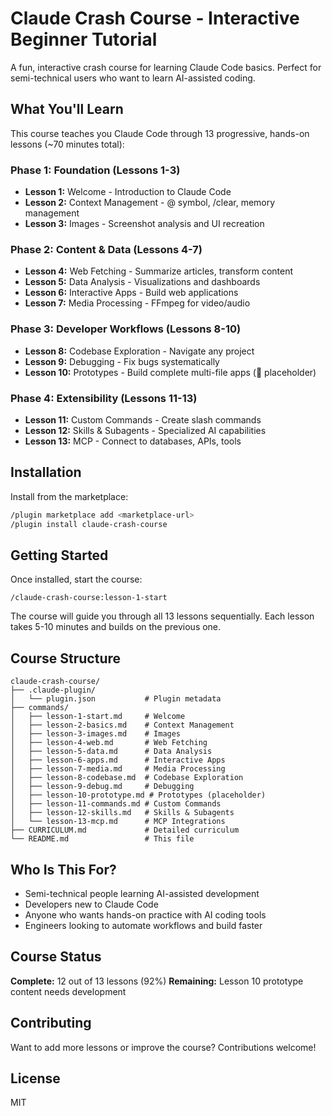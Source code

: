 # Claude Crash Course - Interactive Beginner Tutorial

A fun, interactive crash course for learning Claude Code basics. Perfect for semi-technical users who want to learn AI-assisted coding.

## What You'll Learn

This course teaches you Claude Code through 13 progressive, hands-on lessons (~70 minutes total):

### Phase 1: Foundation (Lessons 1-3)
- **Lesson 1:** Welcome - Introduction to Claude Code
- **Lesson 2:** Context Management - @ symbol, /clear, memory management
- **Lesson 3:** Images - Screenshot analysis and UI recreation

### Phase 2: Content & Data (Lessons 4-7)
- **Lesson 4:** Web Fetching - Summarize articles, transform content
- **Lesson 5:** Data Analysis - Visualizations and dashboards
- **Lesson 6:** Interactive Apps - Build web applications
- **Lesson 7:** Media Processing - FFmpeg for video/audio

### Phase 3: Developer Workflows (Lessons 8-10)
- **Lesson 8:** Codebase Exploration - Navigate any project
- **Lesson 9:** Debugging - Fix bugs systematically
- **Lesson 10:** Prototypes - Build complete multi-file apps (🚧 placeholder)

### Phase 4: Extensibility (Lessons 11-13)
- **Lesson 11:** Custom Commands - Create slash commands
- **Lesson 12:** Skills & Subagents - Specialized AI capabilities
- **Lesson 13:** MCP - Connect to databases, APIs, tools

## Installation

Install from the marketplace:

```bash
/plugin marketplace add <marketplace-url>
/plugin install claude-crash-course
```

## Getting Started

Once installed, start the course:

```
/claude-crash-course:lesson-1-start
```

The course will guide you through all 13 lessons sequentially. Each lesson takes 5-10 minutes and builds on the previous one.

## Course Structure

```
claude-crash-course/
├── .claude-plugin/
│   └── plugin.json           # Plugin metadata
├── commands/
│   ├── lesson-1-start.md     # Welcome
│   ├── lesson-2-basics.md    # Context Management
│   ├── lesson-3-images.md    # Images
│   ├── lesson-4-web.md       # Web Fetching
│   ├── lesson-5-data.md      # Data Analysis
│   ├── lesson-6-apps.md      # Interactive Apps
│   ├── lesson-7-media.md     # Media Processing
│   ├── lesson-8-codebase.md  # Codebase Exploration
│   ├── lesson-9-debug.md     # Debugging
│   ├── lesson-10-prototype.md # Prototypes (placeholder)
│   ├── lesson-11-commands.md # Custom Commands
│   ├── lesson-12-skills.md   # Skills & Subagents
│   └── lesson-13-mcp.md      # MCP Integrations
├── CURRICULUM.md             # Detailed curriculum
└── README.md                 # This file
```

## Who Is This For?

- Semi-technical people learning AI-assisted development
- Developers new to Claude Code
- Anyone who wants hands-on practice with AI coding tools
- Engineers looking to automate workflows and build faster

## Course Status

**Complete:** 12 out of 13 lessons (92%)
**Remaining:** Lesson 10 prototype content needs development

## Contributing

Want to add more lessons or improve the course? Contributions welcome!

## License

MIT
